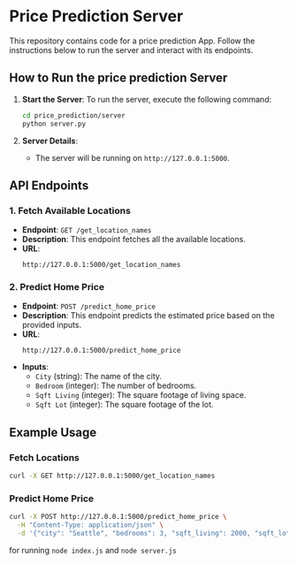 # Price Prediction Server

This repository contains code for a price prediction App. Follow the instructions below to run the server and interact with its endpoints.

## How to Run the price prediction Server

1. **Start the Server**:
   To run the server, execute the following command:
   ```bash
   cd price_prediction/server
   python server.py
   ```

2. **Server Details**:
   - The server will be running on `http://127.0.0.1:5000`.

## API Endpoints

### 1. Fetch Available Locations

- **Endpoint**: `GET /get_location_names`
- **Description**: This endpoint fetches all the available locations.
- **URL**:
  ```
  http://127.0.0.1:5000/get_location_names
  ```

### 2. Predict Home Price

- **Endpoint**: `POST /predict_home_price`
- **Description**: This endpoint predicts the estimated price based on the provided inputs.
- **URL**:
  ```
  http://127.0.0.1:5000/predict_home_price
  ```
- **Inputs**:
  - `City` (string): The name of the city.
  - `Bedroom` (integer): The number of bedrooms.
  - `Sqft Living` (integer): The square footage of living space.
  - `Sqft Lot` (integer): The square footage of the lot.

## Example Usage

### Fetch Locations

```bash
curl -X GET http://127.0.0.1:5000/get_location_names
```

### Predict Home Price

```bash
curl -X POST http://127.0.0.1:5000/predict_home_price \
  -H "Content-Type: application/json" \
  -d '{"city": "Seattle", "bedrooms": 3, "sqft_living": 2000, "sqft_lot": 10000}'
```

for running `node index.js` and `node server.js`
```